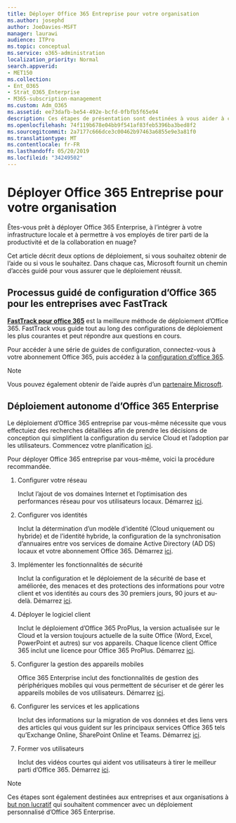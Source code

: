 ```yaml
---
title: Déployer Office 365 Entreprise pour votre organisation
ms.author: josephd
author: JoeDavies-MSFT
manager: laurawi
audience: ITPro
ms.topic: conceptual
ms.service: o365-administration
localization_priority: Normal
search.appverid:
- MET150
ms.collection:
- Ent_O365
- Strat_O365_Enterprise
- M365-subscription-management
ms.custom: Adm_O365
ms.assetid: ee73dafb-be54-492e-bcfd-0fbfb5f65e94
description: Ces étapes de présentation sont destinées à vous aider à configurer votre réseau, à créer vos identités, à déployer Office 365 ProPlus, à migrer vos données et à aider les personnes de votre organisation à utiliser Office 365.
ms.openlocfilehash: 74f119b678e04bb9f541af83feb5396ba3bed8f2
ms.sourcegitcommit: 2a7177c666dce3c00462b97463a6855e9e3a81f0
ms.translationtype: MT
ms.contentlocale: fr-FR
ms.lasthandoff: 05/20/2019
ms.locfileid: "34249502"
---
```

# <a name="deploy-office-365-enterprise-for-your-organization"></a>Déployer Office 365 Entreprise pour votre organisation

Êtes-vous prêt à déployer Office 365 Enterprise, à l’intégrer à votre infrastructure locale et à permettre à vos employés de tirer parti de la productivité et de la collaboration en nuage?

Cet article décrit deux options de déploiement, si vous souhaitez obtenir de l’aide ou si vous le souhaitez. Dans chaque cas, Microsoft fournit un chemin d’accès guidé pour vous assurer que le déploiement réussit.

## <a name="guided-enterprise-office-365-setup-process-with-fasttrack"></a>Processus guidé de configuration d’Office 365 pour les entreprises avec FastTrack

**[FastTrack pour office 365](https://docs.microsoft.com/fasttrack/O365-fasttrack-benefit-for-office-365)** est la meilleure méthode de déploiement d’Office 365. FastTrack vous guide tout au long des configurations de déploiement les plus courantes et peut répondre aux questions en cours. 

Pour accéder à une série de guides de configuration, connectez-vous à votre abonnement Office 365, puis accédez à la [configuration d’office 365](https://aka.ms/o365fasttrack).

>[!Note]
>Vous pouvez également obtenir de l’aide auprès d’un [partenaire Microsoft](https://www.microsoft.com/solution-providers/home).
>

## <a name="self-deployment-of-office-365-enterprise"></a>Déploiement autonome d’Office 365 Enterprise

Le déploiement d’Office 365 entreprise par vous-même nécessite que vous effectuiez des recherches détaillées afin de prendre les décisions de conception qui simplifient la configuration du service Cloud et l’adoption par les utilisateurs. Commencez votre planification [ici](get-your-organization-ready-for-office-365.md).

Pour déployer Office 365 entreprise par vous-même, voici la procédure recommandée.

1. Configurer votre réseau

   Inclut l’ajout de vos domaines Internet et l’optimisation des performances réseau pour vos utilisateurs locaux. Démarrez [ici](set-up-network-for-office-365.md).
 
2. Configurer vos identités

   Inclut la détermination d’un modèle d’identité (Cloud uniquement ou hybride) et de l’identité hybride, la configuration de la synchronisation d’annuaires entre vos services de domaine Active Directory (AD DS) locaux et votre abonnement Office 365. Démarrez [ici](protect-your-global-administrator-accounts.md).

3. Implémenter les fonctionnalités de sécurité

   Inclut la configuration et le déploiement de la sécurité de base et améliorée, des menaces et des protections des informations pour votre client et vos identités au cours des 30 premiers jours, 90 jours et au-delà. Démarrez [ici](https://docs.microsoft.com/office365/securitycompliance/security-roadmap).
 
4. Déployer le logiciel client

   Inclut le déploiement d’Office 365 ProPlus, la version actualisée sur le Cloud et la version toujours actuelle de la suite Office (Word, Excel, PowerPoint et autres) sur vos appareils. Chaque licence client Office 365 inclut une licence pour Office 365 ProPlus. Démarrez [ici](https://docs.microsoft.com/DeployOffice/deployment-guide-for-office-365-proplus).
 
5. Configurer la gestion des appareils mobiles

   Office 365 Enterprise inclut des fonctionnalités de gestion des périphériques mobiles qui vous permettent de sécuriser et de gérer les appareils mobiles de vos utilisateurs. Démarrez [ici](https://support.office.com/article/set-up-mobile-device-management-mdm-in-office-365-dd892318-bc44-4eb1-af00-9db5430be3cd).
 
6. Configurer les services et les applications

   Inclut des informations sur la migration de vos données et des liens vers des articles qui vous guident sur les principaux services Office 365 tels qu’Exchange Online, SharePoint Online et Teams. Démarrez [ici](configure-services-and-applications.md).
 
7. Former vos utilisateurs

   Inclut des vidéos courtes qui aident vos utilisateurs à tirer le meilleur parti d’Office 365. Démarrez [ici](https://docs.microsoft.com/office365/admin/admin-overview/get-started-with-office-365#training-resources-for-your-users).
 

>[!Note]
>Ces étapes sont également destinées aux entreprises et aux organisations à [but non lucratif](https://go.microsoft.com/fwlink/?LinkId=627221) qui souhaitent commencer avec un déploiement personnalisé d’Office 365 Enterprise. 
>
